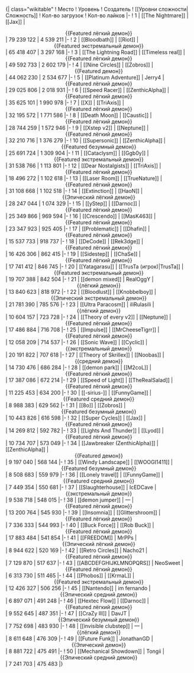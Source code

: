 {| class="wikitable"
! Место
! Уровень
! Создатель
! [[Уровни сложности|Сложность]]
! Кол-во загрузок
! Кол-во лайков
|-
! 1
| [[The Nightmare]]
| [[Jax]]
| <center>{{Featured лёгкий демон}}</center>
| 79 239 122
| 4 539 211
|-
! 2
| [[Bloodbath]]
| [[Riot]]
| <center>{{Featured экстремальный демон}}</center>
| 65 418 407
| 3 297 168
|-
! 3
| [[The Lightning Road]]
| [[Timeless real]]
| <center>{{Featured лёгкий демон}}</center>
| 49 592 733
| 2 602 179
|-
! 4
| [[Nine Circles]]
| [[Zobros]]
| <center>{{Featured демон}}</center>
| 44 062 230
| 2 534 677
|-
! 5
| [[Platinum Adventure]]
| Jerry4
| <center>{{Featured лёгкий демон}}</center>
| 29 025 806
| 2 018 931
|-
! 6
| [[Speed Racer]]
| [[ZenthicAlpha]]
| <center>{{Featured лёгкий демон}}</center>
| 35 625 101
| 1 990 978
|-
! 7
| [[X]]
| [[TriAxis]]
| <center>{{Featured лёгкий демон}}</center>
| 32 195 572
| 1 771 586
|-
! 8
| [[Death Moon]]
| [[Caustic]]
| <center>{{Featured лёгкий демон}}</center>
| 28 744 259
| 1 572 946
|-
! 9
| [[Xstep v2]]
| [[Neptune]]
| <center>{{Featured лёгкий демон}}</center>
| 32 210 716
| 1 376 279
|-
! 10
| [[Supersonic]]
| [[ZenthicAlpha]]
| <center>{{Featured безумный демон}}</center>
| 25 691 724
| 1 309 904
|-
! 11
| [[Cataclysm]]
| [[Ggb0y]]
| <center>{{Featured экстремальный демон}}</center>
| 31 538 766
| 1 113 801
|-
! 12
| [[Dear Nostalgists]]
| [[TriAxis]]
| <center>{{Featured лёгкий демон}}</center>
| 18 496 272
| 1 102 618
|-
! 13
| [[Laser Room]]
| [[TrueNature]]
| <center>{{Featured лёгкий демон}}</center>
| 31 108 668
| 1 102 518
|-
! 14
| [[Extinction]]
| [[HaoN]]
| <center>{{Эпический лёгкий демон}}</center>
| 28 247 044
| 1 074 329
|-
! 15
| [[yStep]]
| [[Darnoc]]
| <center>{{Featured лёгкий демон}}</center>
| 25 349 866
| 969 594
|-
! 16
| [[Crescendo]]
| [[MasK463]]
| <center>{{Featured лёгкий демон}}</center>
| 23 347 923
| 925 405
|-
! 17
| [[Problematic]]
| [[Dhafin]]
| <center>{{Featured лёгкий демон}}</center>
| 15 537 733
| 918 737
|-
! 18
| [[DeCode]]
| [[Rek3dge]]
| <center>{{Featured лёгкий демон}}</center>
| 16 426 306
| 862 415
|-
! 19
| [[Sidestep]]
| [[ChaSe]]
| <center>{{Featured лёгкий демон}}</center>
| 17 741 412
| 846 745
|-
! 20
| [[Yatagarasu]]
| [[TrusTa (игрок)|TrusTa]]
| <center>{{Featured экстремальный демон}}</center>
| 19 707 388
| 842 504
|-
! 21
| [[demon mixed]]
| RealOggY
| <center>{{лёгкий демон}}</center>
| 13 840 623
| 818 972
|-
! 22
| [[Bloodlust]]
| [[Knobbelboy]]
| <center>{{Эпический экстремальный демон}}</center>
| 21 781 390
| 785 576
|-
! 23
| [[Ultra Paracosm]]
| iIiRulasiIi
| <center>{{лёгкий демон}}</center>
| 10 604 157
| 723 728
|-
! 24
| [[Theory of every v2]]
| [[Neptune]]
| <center>{{Featured лёгкий демон}}</center>
| 17 486 884
| 716 708
|-
! 25
| [[Impulse]]
| [[MrCheeseTigrr]]
| <center>{{Featured лёгкий демон}}</center>
| 12 058 209
| 714 537
|-
! 26
| [[Sonic Wave]]
| [[Cyclic]]
| <center>{{экстремальный демон}}</center>
| 20 191 822
| 707 618
|-
! 27
| [[Theory of Skrillex]]
| [[Noobas]]
| <center>{{средний демон}}</center>
| 14 730 476
| 686 284
|-
! 28
| [[demon park]]
| [[M2coL]]
| <center>{{Featured лёгкий демон}}</center>
| 17 387 086
| 672 214
|-
! 29
| [[Speed of Light]]
| [[TheRealSalad]]
| <center>{{Featured лёгкий демон}}</center>
| 11 225 453
| 634 200
|-
! 30
| [[-sirius-]]
| [[FunnyGame]]
| <center>{{Featured средний демон}}</center>
| 8 988 383
| 629 562
|-
! 31
| [[8o]]
| [[Zobros]]
| <center>{{Featured безумный демон}}</center>
| 10 443 826
| 616 598
|-
! 32
| [[Super Cycles]]
| [[Jax]]
| <center>{{Featured лёгкий демон}}</center>
| 14 269 812
| 592 782
|-
! 33
| [[Lights And Thunder]]
| [[Lyod]]
| <center>{{Featured лёгкий демон}}</center>
| 10 734 707
| 573 049
|-
! 34
| [[Jawbreaker (ZenthicAlpha)]]
| [[ZenthicAlpha]]
| <center>{{Featured демон}}</center>
| 9 197 040
| 568 144
|-
! 35
| [[Windy Landscape]]
| [[WOOGI1411]]
| <center>{{Featured безумный демон}}</center>
| 8 508 683
| 559 979
|-
! 36
| [[Lonely travel]]
| [[FunnyGame]]
| <center>{{Featured средний демон}}</center>
| 7 449 354
| 550 681
|-
! 37
| [[Slaughterhouse]]
| IcEDCave
| <center>{{экстремальный демон}}</center>
| 9 538 718
| 548 015
|-
! 38
| [[demon jumper]]
| —
| <center>{{Featured лёгкий демон}}</center>
| 13 200 764
| 545 930
|-
! 39
| [[Insomnia]]
| [[Glittershroom]]
| <center>{{Featured лёгкий демон}}</center>
| 7 336 333
| 544 993
|-
! 40
| [[Buck Force]]
| [[Rob Buck]]
| <center>{{Featured лёгкий демон}}</center>
| 17 883 484
| 541 854
|-
! 41
| [[FREEDOM]]
| MrPPs
| <center>{{Эпический лёгкий демон}}</center>
| 8 944 622
| 520 169
|-
! 42
| [[Retro Circles]]
| Nacho21
| <center>{{Featured лёгкий демон}}</center>
| 7 129 870
| 517 637
|-
! 43
| [[ABCDEFGHIJKLMNOPQRS]]
| NeoSweet
| <center>{{Featured лёгкий демон}}</center>
| 6 313 730
| 511 465
|-
! 44
| [[Phobos]]
| [[KrmaL]]
| <center>{{Featured экстремальный демон}}</center>
| 12 426 327
| 506 256
|-
! 45
| [[Nantendo]]
| im fernando
| <center>{{Эпический средний демон}}</center>
| 6 897 071
| 491 248
|-
! 46
| [[Hextec Flow]]
| [[Darnoc]]
| <center>{{Featured лёгкий демон}}</center>
| 9 552 645
| 487 351
|-
! 47
| [[CraZy III]]
| DavJT
| <center>{{Эпический безумный демон}}</center>
| 7 752 698
| 483 930
|-
! 48
| [[invisible clubstep]]
| —
| <center>{{лёгкий демон}}</center>
| 8 611 648
| 476 309
|-
! 49
| [[Future Funk]]
| JonathanGD
| <center>{{Эпический демон}}</center>
| 8 881 722
| 475 491
|-
! 50
| [[Mechanical Showdown]]
| Tongii
| <center>{{Эпический средний демон}}</center>
| 7 241 703
| 475 483
|}